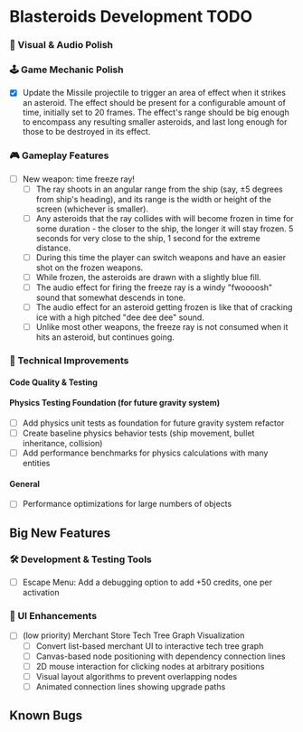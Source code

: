 # Blasteroids Development TODO

### 🎨 Visual & Audio Polish

### 🕹️ Game Mechanic Polish

- [x] Update the Missile projectile to trigger an area of effect when it strikes
      an asteroid. The effect should be present for a configurable amount of
      time, initially set to 20 frames. The effect's range should be big enough
      to encompass any resulting smaller asteroids, and last long enough for
      those to be destroyed in its effect.

### 🎮 Gameplay Features

- [ ] New weapon: time freeze ray!
    - [ ] The ray shoots in an angular range from the ship (say, ±5 degrees from
          ship's heading), and its range is the width or height of the screen
          (whichever is smaller).
    - [ ] Any asteroids that the ray collides with will become frozen in time
          for some duration - the closer to the ship, the longer it will stay
          frozen. 5 seconds for very close to the ship, 1 second for the extreme
          distance.
    - [ ] During this time the player can switch weapons and have an easier shot
          on the frozen weapons.
    - [ ] While frozen, the asteroids are drawn with a slightly blue fill.
    - [ ] The audio effect for firing the freeze ray is a windy "fwoooosh" sound
          that somewhat descends in tone.
    - [ ] The audio effect for an asteroid getting frozen is like that of
          cracking ice with a high pitched "dee dee dee" sound.
    - [ ] Unlike most other weapons, the freeze ray is not consumed when it hits
          an asteroid, but continues going.

### 🔧 Technical Improvements

#### Code Quality & Testing

#### Physics Testing Foundation (for future gravity system)

- [ ] Add physics unit tests as foundation for future gravity system refactor
- [ ] Create baseline physics behavior tests (ship movement, bullet inheritance, collision)
- [ ] Add performance benchmarks for physics calculations with many entities

#### General

- [ ] Performance optimizations for large numbers of objects

## Big New Features

### 🛠️ Development & Testing Tools

- [ ] Escape Menu: Add a debugging option to add +50 credits, one per activation

### 🎨 UI Enhancements

- [ ] (low priority) Merchant Store Tech Tree Graph Visualization
    - [ ] Convert list-based merchant UI to interactive tech tree graph
    - [ ] Canvas-based node positioning with dependency connection lines
    - [ ] 2D mouse interaction for clicking nodes at arbitrary positions
    - [ ] Visual layout algorithms to prevent overlapping nodes
    - [ ] Animated connection lines showing upgrade paths

## Known Bugs
